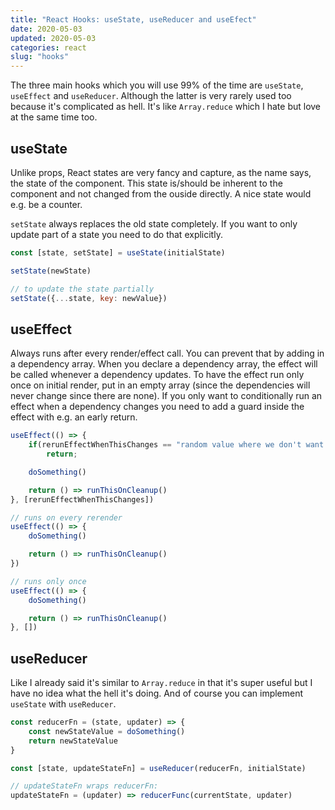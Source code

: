 ```yaml
---
title: "React Hooks: useState, useReducer and useEfect"
date: 2020-05-03
updated: 2020-05-03
categories: react
slug: "hooks"
---
```

The three main hooks which you will use 99% of the time are `useState`, `useEffect` and `useReducer`. Although the latter is very rarely used too because it's complicated as hell. It's like `Array.reduce` which I hate but love at the same time too.


## useState

Unlike props, React states are very fancy and capture, as the name says, the state of the component. This state is/should be inherent to the component and not changed from the ouside directly. A nice state would e.g. be a counter.

`setState` always replaces the old state completely. If you want to only update part of a state you need to do that explicitly.

```js
const [state, setState] = useState(initialState)

setState(newState)

// to update the state partially
setState({...state, key: newValue})
```



## useEffect
Always runs after every render/effect call. You can prevent that by adding in a dependency array. When you declare a dependency array, the effect will be called whenever a dependency updates. To have the effect run only once on initial render, put in an empty array (since the dependencies will never change since there are none). If you only want to conditionally run an effect when a dependency changes you need to add a guard inside the effect with e.g. an early return.

```js
useEffect(() => {
    if(rerunEffectWhenThisChanges == "random value where we don't want to run the effect")
        return;

    doSomething()

    return () => runThisOnCleanup()
}, [rerunEffectWhenThisChanges])

// runs on every rerender
useEffect(() => {
    doSomething()

    return () => runThisOnCleanup()
})

// runs only once
useEffect(() => {
    doSomething()

    return () => runThisOnCleanup()
}, [])
```



## useReducer

Like I already said it's similar to `Array.reduce` in that it's super useful but I have no idea what the hell it's doing. And of course you can implement `useState` with `useReducer`.

```js
const reducerFn = (state, updater) => {
    const newStateValue = doSomething()
    return newStateValue
}

const [state, updateStateFn] = useReducer(reducerFn, initialState)

// updateStateFn wraps reducerFn:
updateStateFn = (updater) => reducerFunc(currentState, updater)
```

